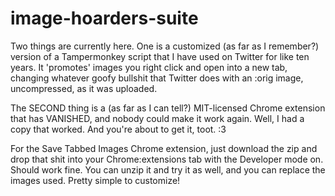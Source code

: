 # image-hoarders-suite

Two things are currently here. One is a customized (as far as I remember?) version of a Tampermonkey script that I have used on Twitter for like ten years. It 'promotes' images you right click and open into a new tab, changing whatever goofy bullshit that Twitter does with an :orig image, uncompressed, as it was uploaded.

The SECOND thing is a (as far as I can tell?) MIT-licensed Chrome extension that has VANISHED, and nobody could make it work again. Well, I had a copy that worked. And you're about to get it, toot. :3

For the Save Tabbed Images Chrome extension, just download the zip and drop that shit into your Chrome:extensions tab with the Developer mode on. Should work fine. You can unzip it and try it as well, and you can replace the images used. Pretty simple to customize!
